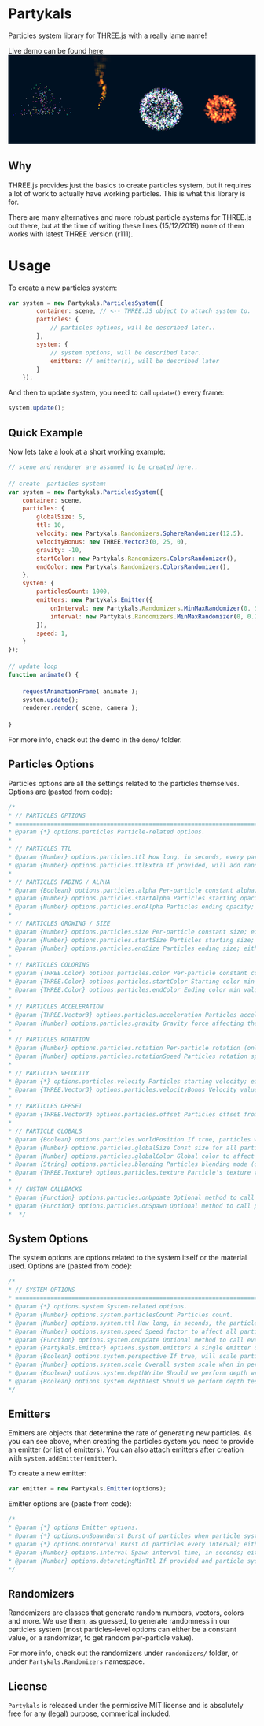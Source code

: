 # Partykals

Particles system library for THREE.js with a really lame name!

Live demo can be found [here](https://ronenness.github.io/partykals/demo/index.html).
![Demo Screenshot](demo/screenshot.png)

## Why

THREE.js provides just the basics to create particles system, but it requires a lot of work to actually have working particles. This is what this library is for.

There are many alternatives and more robust particle systems for THREE.js out there, but at the time of writing these lines (15/12/2019) none of them works with latest THREE version (r111).

# Usage

To create a new particles system:

```js
var system = new Partykals.ParticlesSystem({
        container: scene, // <-- THREE.JS object to attach system to.
        particles: {
            // particles options, will be described later..
        },
        system: {
            // system options, will be described later..
            emitters: // emitter(s), will be described later
        }
    });
```

And then to update system, you need to call `update()` every frame:

```js
system.update();
```

## Quick Example

Now lets take a look at a short working example:

```js
// scene and renderer are assumed to be created here..

// create  particles system:
var system = new Partykals.ParticlesSystem({
    container: scene,
    particles: {
        globalSize: 5,
        ttl: 10,
        velocity: new Partykals.Randomizers.SphereRandomizer(12.5),
        velocityBonus: new THREE.Vector3(0, 25, 0),
        gravity: -10,
        startColor: new Partykals.Randomizers.ColorsRandomizer(),
        endColor: new Partykals.Randomizers.ColorsRandomizer(),
    },
    system: {
        particlesCount: 1000,
        emitters: new Partykals.Emitter({
            onInterval: new Partykals.Randomizers.MinMaxRandomizer(0, 5),
            interval: new Partykals.Randomizers.MinMaxRandomizer(0, 0.25),
        }),
        speed: 1,
    }
});

// update loop
function animate() {

    requestAnimationFrame( animate );
    system.update();
    renderer.render( scene, camera );

}
```

For more info, check out the demo in the `demo/` folder.

## Particles Options

Particles options are all the settings related to the particles themselves.
Options are (pasted from code):

```js
/*
* // PARTICLES OPTIONS
* ============================================================================
* @param {*} options.particles Particle-related options.
* 
* // PARTICLES TTL
* @param {Number} options.particles.ttl How long, in seconds, every particle lives.
* @param {Number} options.particles.ttlExtra If provided, will add random numbers from 0 to ttlExtra to particle's ttl.
* 
* // PARTICLES FADING / ALPHA
* @param {Boolean} options.particles.alpha Per-particle constant alpha; either a constant value (Number) or a Partykals.Randomizers.Randomizer instance to create random values.
* @param {Number} options.particles.startAlpha Particles starting opacity; either a constant value (Number) or a Partykals.Randomizers.Randomizer instance to create random values.
* @param {Number} options.particles.endAlpha Particles ending opacity; either a constant value (Number) or a Partykals.Randomizers.Randomizer instance to create random values.
* 
* // PARTICLES GROWING / SIZE
* @param {Number} options.particles.size Per-particle constant size; either a constant value (Number) or a Partykals.Randomizers.Randomizer instance to create random values.
* @param {Number} options.particles.startSize Particles starting size; either a constant value (Number) or a Partykals.Randomizers.Randomizer instance to create random values.
* @param {Number} options.particles.endSize Particles ending size; either a constant value (Number) or a Partykals.Randomizers.Randomizer instance to create random values.
* 
* // PARTICLES COLORING
* @param {THREE.Color} options.particles.color Per-particle constant color; either a constant value (THREE.Color) or a Partykals.Randomizers.Randomizer instance to create random values.
* @param {THREE.Color} options.particles.startColor Starting color min value; either a constant value (THREE.Color) or a Partykals.Randomizers.Randomizer instance to create random values.
* @param {THREE.Color} options.particles.endColor Ending color min value; either a constant value (THREE.Color) or a Partykals.Randomizers.Randomizer instance to create random values.
* 
* // PARTICLES ACCELERATION 
* @param {THREE.Vector3} options.particles.acceleration Particles acceleration; either a constant value (THREE.Vector3) or a Partykals.Randomizers.Randomizer instance to create random values.
* @param {Number} options.particles.gravity Gravity force affecting the particles.    
* 
* // PARTICLES ROTATION
* @param {Number} options.particles.rotation Per-particle rotation (only works with texture); either a constant value (Number) or a Partykals.Randomizers.Randomizer instance to create random values.
* @param {Number} options.particles.rotationSpeed Particles rotation speed (only works with texture); either a constant value (Number) or a Partykals.Randomizers.Randomizer instance to create random values.
* 
* // PARTICLES VELOCITY 
* @param {*} options.particles.velocity Particles starting velocity; either a constant value (THREE.Vector3) or a Partykals.Randomizers.Randomizer instance to create random values.
* @param {THREE.Vector3} options.particles.velocityBonus Velocity value to add to all particles after randomizing velocity.
* 
* // PARTICLES OFFSET
* @param {THREE.Vector3} options.particles.offset Particles offset from system's center; either a constant value (THREE.Vector3) or a Partykals.Randomizers.Randomizer instance to create random values.
* 
* // PARTICLE GLOBALS
* @param {Boolean} options.particles.worldPosition If true, particles will maintain their world position after spawn even if the system moves.
* @param {Number} options.particles.globalSize Const size for all particles. Note: this is more efficient than setting per-particle size property.
* @param {Number} options.particles.globalColor Global color to affect all particles. Note: this is more efficient than setting per-particle color property.
* @param {String} options.particles.blending Particles blending mode (opaque / blend / additive).
* @param {THREE.Texture} options.particles.texture Particle's texture to use.
* 
* // CUSTOM CALLBACKS
* @param {Function} options.particles.onUpdate Optional method to call per-particle every update frame.
* @param {Function} options.particles.onSpawn Optional method to call per-particle every time a particle spawns (after everything is set).
*  */
```

## System Options

The system options are options related to the system itself or the material used.
Options are (pasted from code):

```js
/*
* // SYSTEM OPTIONS
* ============================================================================
* @param {*} options.system System-related options.
* @param {Number} options.system.particlesCount Particles count.
* @param {Number} options.system.ttl How long, in seconds, the particle system lives.
* @param {Number} options.system.speed Speed factor to affect all particles and emitting. Note: the only thing this don't affect is system's ttl.
* @param {Function} options.system.onUpdate Optional method to call every update frame.
* @param {Partykals.Emitter} options.system.emitters A single emitter or a list of emitters to attach to this system.
* @param {Boolean} options.system.perspective If true, will scale particles based on distance from camera.
* @param {Number} options.system.scale Overall system scale when in perspective mode (if perspective=false, will be ignored). A good value is between 400 and 600.
* @param {Boolean} options.system.depthWrite Should we perform depth write? (default to true).
* @param {Boolean} options.system.depthTest Should we perform depth test? (default to true).
*/
```

## Emitters

Emitters are objects that determine the rate of generating new particles. As you can see above, when creating the particles system you need to provide an emitter (or list of emitters). You can also attach emitters after creation with `system.addEmitter(emitter)`.

To create a new emitter:

```js
var emitter = new Partykals.Emitter(options);
```

Emitter options are (paste from code):

```js
/*
* @param {*} options Emitter options.
* @param {*} options.onSpawnBurst Burst of particles when particle system starts; either a constant value (Number) or a Partykals.Randomizers.Randomizer instance to create random numbers.
* @param {*} options.onInterval Burst of particles every interval; either a constant value (Number) or a Partykals.Randomizers.Randomizer instance to create random numbers.
* @param {Number} options.interval Spawn interval time, in seconds; either a constant value (Number) or a Partykals.Randomizers.Randomizer instance to create random numbers.
* @param {Number} options.detoretingMinTtl If provided and particle system's ttl is below this value, will start emitting less and less until stopping completely.
*/
```

## Randomizers

Randomizers are classes that generate random numbers, vectors, colors and more. We use them, as guessed, to generate randomness in our particles system (most particles-level options can either be a constant value, or a randomizer, to get random per-particle value).

For more info, check out the randomizers under `randomizers/` folder, or under `Partykals.Randomizers` namespace.

## License

`Partykals` is released under the permissive MIT license and is absolutely free for any (legal) purpose, commerical included.